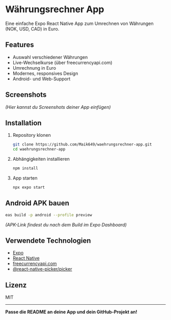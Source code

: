 # Währungsrechner App

Eine einfache Expo React Native App zum Umrechnen von Währungen (NOK, USD, CAD) in Euro.

## Features

- Auswahl verschiedener Währungen
- Live-Wechselkurse (über freecurrencyapi.com)
- Umrechnung in Euro
- Modernes, responsives Design
- Android- und Web-Support

## Screenshots

*(Hier kannst du Screenshots deiner App einfügen)*

## Installation

1. Repository klonen  
   ```bash
   git clone https://github.com/Maik649/waehrungsrechner-app.git
   cd waehrungsrechner-app
   ```

2. Abhängigkeiten installieren  
   ```bash
   npm install
   ```

3. App starten  
   ```bash
   npx expo start
   ```

## Android APK bauen

```bash
eas build -p android --profile preview
```
*(APK-Link findest du nach dem Build im Expo Dashboard)*

## Verwendete Technologien

- [Expo](https://expo.dev/)
- [React Native](https://reactnative.dev/)
- [freecurrencyapi.com](https://freecurrencyapi.com/)
- [@react-native-picker/picker](https://github.com/react-native-picker/picker)

## Lizenz

MIT

---

**Passe die README an deine App und dein GitHub-Projekt an!**